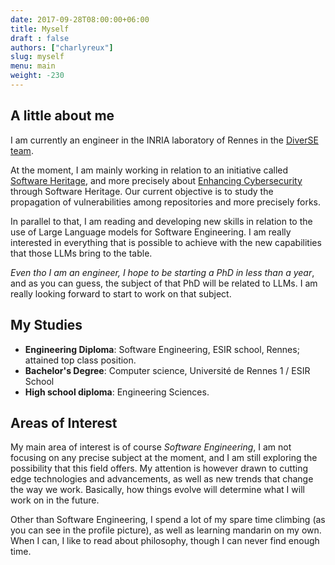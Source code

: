 ```yaml
---
date: 2017-09-28T08:00:00+06:00
title: Myself
draft : false
authors: ["charlyreux"]
slug: myself
menu: main
weight: -230
---
```

## A little about me

I am currently an engineer in the INRIA laboratory of Rennes in the [DiverSE team](https://www.diverse-team.fr/).

At the moment, I am mainly working in relation to an initiative called [Software Heritage](https://www.softwareheritage.org/), and more precisely about [Enhancing Cybersecurity](https://www.softwareheritage.org/2023/04/07/enhancing-cybersecurity-through-swh/) through Software Heritage. Our current objective is to study the propagation of vulnerabilities among repositories and more precisely forks.

In parallel to that, I am reading and developing new skills in relation to the use of Large Language models for Software Engineering. I am really interested in everything that is possible to achieve with the new capabilities that those LLMs bring to the table.

*Even tho I am an engineer, I hope to be starting a PhD in less than a year*, and as you can guess, the subject of that PhD will be related to LLMs. I am really looking forward to start to work on that subject.

## My Studies

- **Engineering Diploma**: Software Engineering, ESIR school, Rennes; attained top class position.
- **Bachelor's Degree**: Computer science, Université de Rennes 1 / ESIR School
- **High school diploma**: Engineering Sciences.

## Areas of Interest

My main area of interest is of course *Software Engineering*, I am not focusing on any precise subject at the moment, and I am still exploring the possibility that this field offers.
My attention is however drawn to cutting edge technologies and advancements, as well as new trends that change the way we work. Basically, how things evolve will determine what I will work on in the future.

Other than Software Engineering, I spend a lot of my spare time climbing (as you can see in the profile picture), as well as learning mandarin on my own. When I can, I like to read about philosophy, though I can never find enough time.
